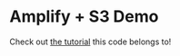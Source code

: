 # Amplify + S3 Demo

Check out [the tutorial](https://welearncode.com/get-started-s3/) this code belongs to!

